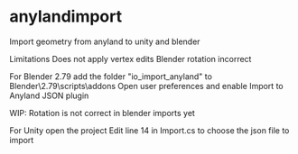 # anylandimport
Import geometry from anyland to unity and blender

Limitations
Does not apply vertex edits
Blender rotation incorrect

For Blender 2.79
add the folder "io_import_anyland" to Blender\2.79\scripts\addons
Open user preferences and enable Import to Anyland JSON plugin

WIP: Rotation is not correct in blender imports yet

For Unity open the project
Edit line 14 in Import.cs to choose the json file to import
